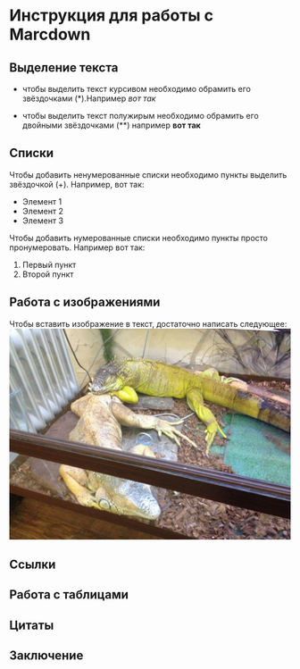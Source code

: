 # Инструкция для работы с Marcdown

## Выделение текста

* чтобы выделить текст курсивом необходимо обрамить его звёздочками (*).Например *вот так*

* чтобы выделить текст полужирым необходимо обрамить его двойными звёздочками (**) например **вот так**

## Списки

Чтобы добавить ненумерованные списки необходимо пункты выделить звёздочкой (+). Например, вот так:

* Элемент 1
* Элемент 2
* Элемент 3

Чтобы добавить нумерованные списки необходимо пункты просто пронумеровать. Например вот так:

1. Первый пункт
2. Второй пункт

## Работа с изображениями

Чтобы вставить изображение в текст, достаточно написать следующее:
![Привет, это хамелеон!](hameleon.JPG)

## Ссылки

## Работа с таблицами

## Цитаты

## Заключение
